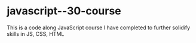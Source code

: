 # javascript--30-course

This is a code along JavaScript course I have completed to further solidify skills in JS, CSS, HTML
